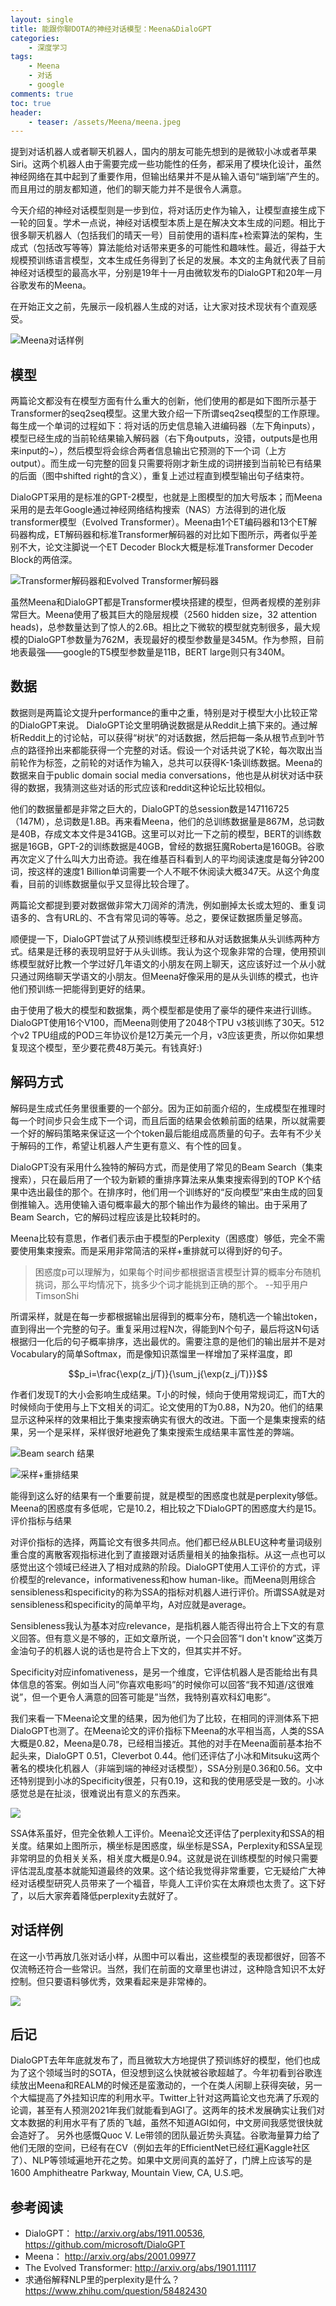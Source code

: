```yaml
---
layout: single
title: 能跟你聊DOTA的神经对话模型：Meena&DialoGPT
categories:
    - 深度学习
tags:
    - Meena
    - 对话
    - google
comments: true
toc: true
header:
    - teaser: /assets/Meena/meena.jpeg
---
```

提到对话机器人或者聊天机器人，国内的朋友可能先想到的是微软小冰或者苹果Siri。这两个机器人由于需要完成一些功能性的任务，都采用了模块化设计，虽然神经网络在其中起到了重要作用，但输出结果并不是从输入语句“端到端”产生的。而且用过的朋友都知道，他们的聊天能力并不是很令人满意。

今天介绍的神经对话模型则是一步到位，将对话历史作为输入，让模型直接生成下一轮的回复。学术一点说，神经对话模型本质上是在解决文本生成的问题。相比于很多聊天机器人（包括我们的晴天一号）目前使用的语料库+检索算法的架构，生成式（包括改写等等）算法能给对话带来更多的可能性和趣味性。最近，得益于大规模预训练语言模型，文本生成任务得到了长足的发展。本文的主角就代表了目前神经对话模型的最高水平，分别是19年十一月由微软发布的DialoGPT和20年一月谷歌发布的Meena。

在开始正文之前，先展示一段机器人生成的对话，让大家对技术现状有个直观感受。

![Meena对话样例](/assets/meena/sample_meena.jpg)

## 模型

两篇论文都没有在模型方面有什么重大的创新，他们使用的都是如下图所示基于Transformer的seq2seq模型。这里大致介绍一下所谓seq2seq模型的工作原理。每生成一个单词的过程如下：将对话的历史信息输入进编码器（左下角inputs），模型已经生成的当前轮结果输入解码器（右下角outputs，没错，outputs是也用来input的~），然后模型将会综合两者信息输出它预测的下一个词（上方output）。而生成一句完整的回复只需要将刚才新生成的词拼接到当前轮已有结果的后面（图中shifted right的含义），重复上述过程直到模型输出句子结束符。



DialoGPT采用的是标准的GPT-2模型，也就是上图模型的加大号版本；而Meena采用的是去年Google通过神经网络结构搜索（NAS）方法得到的进化版transformer模型（Evolved Transformer）。Meena由1个ET编码器和13个ET解码器构成，ET解码器和标准Transformer解码器的对比如下图所示，两者似乎差别不大，论文注脚说一个ET Decoder Block大概是标准Transformer Decoder Block的两倍深。

![Transformer解码器和Evolved Transformer解码器](/assets/meena/et_decoder.png)


虽然Meena和DialoGPT都是Transformer模块搭建的模型，但两者规模的差别非常巨大。Meena使用了极其巨大的隐层规模（2560 hidden size，32 attention heads)，总参数量达到了惊人的2.6B。相比之下微软的模型就克制很多，最大规模的DialoGPT参数量为762M，表现最好的模型参数量是345M。作为参照，目前地表最强——google的T5模型参数量是11B，BERT large则只有340M。

## 数据

数据则是两篇论文提升performance的重中之重，特别是对于模型大小比较正常的DialoGPT来说。
DialoGPT论文里明确说数据是从Reddit上搞下来的。通过解析Reddit上的讨论帖，可以获得“树状”的对话数据，然后把每一条从根节点到叶节点的路径拎出来都能获得一个完整的对话。假设一个对话共说了K轮，每次取出当前轮作为标签，之前轮的对话作为输入，总共可以获得K-1条训练数据。Meena的数据来自于public domain social media conversations，他也是从树状对话中获得的数据，我猜测这些对话的形式应该和reddit这种论坛比较相似。

他们的数据量都是非常之巨大的，DialoGPT的总session数是147116725（147M），总词数是1.8B。再来看Meena，他们的总训练数据量是867M，总词数是40B，存成文本文件是341GB。这里可以对比一下之前的模型，BERT的训练数据是16GB，GPT-2的训练数据是40GB，曾经的数据狂魔Roberta是160GB。谷歌再次定义了什么叫大力出奇迹。我在维基百科看到人的平均阅读速度是每分钟200词，按这样的速度1 Billion单词需要一个人不眠不休阅读大概347天。从这个角度看，目前的训练数据量似乎又显得比较合理了。

两篇论文都提到要对数据做非常大刀阔斧的清洗，例如删掉太长或太短的、重复词语多的、含有URL的、不含有常见词的等等。总之，要保证数据质量足够高。

顺便提一下，DialoGPT尝试了从预训练模型迁移和从对话数据集从头训练两种方式。结果是迁移的表现明显好于从头训练。我认为这个现象非常的合理，使用预训练模型就好比教一个学过好几年语文的小朋友在网上聊天，这应该好过一个从小就只通过网络聊天学语文的小朋友。但Meena好像采用的是从头训练的模式，也许他们预训练一把能得到更好的结果。

由于使用了极大的模型和数据集，两个模型都是使用了豪华的硬件来进行训练。DialoGPT使用16个V100，而Meena则使用了2048个TPU v3核训练了30天。512个v2 TPU组成的POD三年协议价是12万美元一个月，v3应该更贵，所以你如果想复现这个模型，至少要花费48万美元。有钱真好:)

## 解码方式

解码是生成式任务里很重要的一个部分。因为正如前面介绍的，生成模型在推理时每一个时间步只会生成下一个词，而且后面的结果会依赖前面的结果，所以就需要一个好的解码策略来保证这一个个token最后能组成高质量的句子。去年有不少关于解码的工作，希望让机器人产生更有意义、有个性的回复。

DialoGPT没有采用什么独特的解码方式，而是使用了常见的Beam Search（集束搜索），只在最后用了一个较为新颖的重排序算法来从集束搜索得到的TOP K个结果中选出最佳的那个。在排序时，他们用一个训练好的“反向模型”来由生成的回复倒推输入。选用使输入语句概率最大的那个输出作为最终的输出。由于采用了Beam Search，它的解码过程应该是比较耗时的。

Meena比较有意思，作者们表示由于模型的Perplexity（困惑度）够低，完全不需要使用集束搜索。而是采用非常简洁的采样+重排就可以得到好的句子。

>困惑度p可以理解为，如果每个时间步都根据语言模型计算的概率分布随机挑词，那么平均情况下，挑多少个词才能挑到正确的那个。
>--知乎用户TimsonShi

所谓采样，就是在每一步都根据输出层得到的概率分布，随机选一个输出token，直到得出一个完整的句子。重复采用过程N次，得能到N个句子，最后将这N句话根据归一化后的句子概率排序，选出最优的。需要注意的是他们的输出层并不是对Vocabulary的简单Softmax，而是像知识蒸馏里一样增加了采样温度，即

$$p_i=\frac{\exp(z_j/T)}{\sum_j{\exp(z_j/T)}}$$

作者们发现T的大小会影响生成结果。T小的时候，倾向于使用常规词汇，而T大的时候倾向于使用与上下文相关的词汇。论文使用的T为0.88，N为20。他们的结果显示这种采样的效果相比于集束搜索确实有很大的改进。下面一个是集束搜索的结果，另一个是采样，采样很好地避免了集束搜索生成结果丰富性差的弊端。

![Beam search 结果](/assets/Meena/beam.jpg)


![采样+重排结果](/assets/Meena/sampling.jpg)


能得到这么好的结果有一个重要前提，就是模型的困惑度也就是perplexity够低。Meena的困惑度有多低呢，它是10.2，相比较之下DialoGPT的困惑度大约是15。
评价指标与结果

对评价指标的选择，两篇论文有很多共同点。他们都已经从BLEU这种考量词级别重合度的离散客观指标进化到了直接跟对话质量相关的抽象指标。从这一点也可以感觉出这个领域已经进入了相对成熟的阶段。DialoGPT使用人工评价的方式，评价模型的relevance，informativeness和how human-like。而Meena则用综合sensibleness和specificity的称为SSA的指标对机器人进行评价。所谓SSA就是对sensibleness和specificity的简单平均，A对应就是average。

Sensibleness我认为基本对应relevance，是指机器人能否得出符合上下文的有意义回答。但有意义是不够的，正如文章所说，一个只会回答“I don't know”这类万金油句子的机器人说的话也是符合上下文的，但其实并不好。

Specificity对应infomativeness，是另一个维度，它评估机器人是否能给出有具体信息的答案。例如当人问”你喜欢电影吗”的时候你可以回答“我不知道/这很难说”，但一个更令人满意的回答可能是”当然，我特别喜欢科幻电影”。

我们来看一下Meena论文里的结果，因为他们为了比较，在相同的评测体系下把DialoGPT也测了。在Meena论文的评价指标下Meena的水平相当高，人类的SSA大概是0.82，Meena是0.78，已经相当接近。其他的对手在Meena面前基本抬不起头来，DialoGPT 0.51，Cleverbot 0.44。他们还评估了小冰和Mitsuku这两个著名的模块化机器人（非端到端的神经对话模型），SSA分别是0.36和0.56。文中还特别提到小冰的Specificity很差，只有0.19，这和我的使用感受是一致的。小冰感觉总是在扯淡，很难说出有意义的东西来。

![](/assets/Meena/result.png)

SSA体系虽好，但完全依赖人工评价。Meena论文还评估了perplexity和SSA的相关度。结果如上图所示，横坐标是困惑度，纵坐标是SSA，Perplexity和SSA呈现非常明显的负相关关系，相关度大概是0.94。这就是说在训练模型的时候只需要评估混乱度基本就能知道最终的效果。这个结论我觉得非常重要，它无疑给广大神经对话模型研究人员带来了一个福音，毕竟人工评价实在太麻烦也太贵了。这下好了，以后大家奔着降低perplexity去就好了。

## 对话样例

在这一小节再放几张对话小样，从图中可以看出，这些模型的表现都很好，回答不仅流畅还符合一些常识。当然，我们在前面的文章里也讲过，这种隐含知识不太好控制。但只要语料够优秀，效果看起来是非常棒的。

![](/assets/Meena/result2.png)

## 后记

DialoGPT去年年底就发布了，而且微软大方地提供了预训练好的模型，他们也成为了这个领域当时的SOTA，但没想到这么快就被谷歌超越了。今年初看到谷歌连续放出Meena和REALM的时候还是蛮激动的，一个在类人闲聊上获得突破，另一个大幅提高了外挂知识库的利用水平。Twitter上针对这两篇论文也充满了乐观的论调，甚至有人预测2021年我们就能看到AGI了。这两年的技术发展确实让我们对文本数据的利用水平有了质的飞越，虽然不知道AGI如何，中文房间我感觉很快就会造好了。
另外也感慨Quoc V. Le带领的团队最近势头真猛。谷歌海量算力给了他们无限的空间，已经有在CV（例如去年的EfficientNet已经红遍Kaggle社区了）、NLP等领域遍地开花之势。如果中文房间真的盖好了，门牌上应该写的是1600 Amphitheatre Parkway, Mountain View, CA, U.S.吧。

## 参考阅读
- DialoGPT：
http://arxiv.org/abs/1911.00536, https://github.com/microsoft/DialoGPT
- Meena：
http://arxiv.org/abs/2001.09977
- The Evolved Transformer:
http://arxiv.org/abs/1901.11117
- 求通俗解释NLP里的perplexity是什么？
https://www.zhihu.com/question/58482430